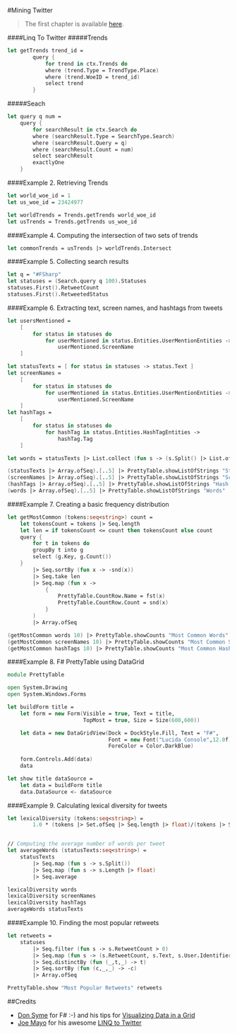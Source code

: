 ﻿#Mining Twitter


>The first chapter is available [here](http://nbviewer.ipython.org/github/ptwobrussell/Mining-the-Social-Web-2nd-Edition/blob/master/ipynb/__Chapter%201%20-%20Mining%20Twitter%20%28Full-Text%20Sampler%29.ipynb).

####Linq To Twitter
#####Trends
```fsharp
let getTrends trend_id = 
        query {
            for trend in ctx.Trends do
            where (trend.Type = TrendType.Place)
            where (trend.WoeID = trend_id)
            select trend
        }
```
#####Seach
```fsharp
let query q num = 
    query {
        for searchResult in ctx.Search do
        where (searchResult.Type = SearchType.Search)
        where (searchResult.Query = q)
        where (searchResult.Count = num)     
        select searchResult    
        exactlyOne        
    }
```


####Example 2. Retrieving Trends
```fsharp
let world_woe_id = 1
let us_woe_id = 23424977  

let worldTrends = Trends.getTrends world_woe_id
let usTrends = Trends.getTrends us_woe_id
```

####Example 4. Computing the intersection of two sets of trends
```fsharp
let commonTrends = usTrends |> worldTrends.Intersect
```

####Example 5. Collecting search results
```fsharp
let q = "#FSharp"
let statuses = (Search.query q 100).Statuses
statuses.First().RetweetCount
statuses.First().RetweetedStatus
```

####Example 6. Extracting text, screen names, and hashtags from tweets
```fsharp
let usersMentioned = 
    [
        for status in statuses do
            for userMentioned in status.Entities.UserMentionEntities ->
                userMentioned.ScreenName
    ]

let statusTexts = [ for status in statuses -> status.Text ]
let screenNames = 
    [
        for status in statuses do
            for userMentioned in status.Entities.UserMentionEntities ->
                userMentioned.ScreenName
    ]
let hashTags = 
    [
        for status in statuses do
            for hashTag in status.Entities.HashTagEntities ->
                hashTag.Tag
    ]

let words = statusTexts |> List.collect (fun s -> (s.Split() |> List.ofArray))

(statusTexts |> Array.ofSeq).[..5] |> PrettyTable.showListOfStrings "Status Texts" 
(screenNames |> Array.ofSeq).[..5] |> PrettyTable.showListOfStrings "Screen Names"
(hashTags |> Array.ofSeq).[..5] |> PrettyTable.showListOfStrings "Hash Tags"
(words |> Array.ofSeq).[..5] |> PrettyTable.showListOfStrings "Words"
```

####Example 7. Creating a basic frequency distribution
```fsharp
let getMostCommon (tokens:seq<string>) count =
    let tokensCount = tokens |> Seq.length
    let len = if tokensCount <= count then tokensCount else count
    query {
        for t in tokens do
        groupBy t into g
        select (g.Key, g.Count())
    }  
        |> Seq.sortBy (fun x -> -snd(x))
        |> Seq.take len
        |> Seq.map (fun x -> 
            { 
                PrettyTable.CountRow.Name = fst(x)
                PrettyTable.CountRow.Count = snd(x)
            }
        )
        |> Array.ofSeq

(getMostCommon words 10) |> PrettyTable.showCounts "Most Common Words"
(getMostCommon screenNames 10) |> PrettyTable.showCounts "Most Common Screen Names"
(getMostCommon hashTags 10) |> PrettyTable.showCounts "Most Common Hash Tags"
```

####Example 8. F# PrettyTable using DataGrid
```fsharp
module PrettyTable

open System.Drawing
open System.Windows.Forms

let buildForm title =
    let form = new Form(Visible = true, Text = title,
                        TopMost = true, Size = Size(600,600))

    let data = new DataGridView(Dock = DockStyle.Fill, Text = "F#",
                                Font = new Font("Lucida Console",12.0f),
                                ForeColor = Color.DarkBlue)
 
    form.Controls.Add(data)
    data

let show title dataSource =
    let data = buildForm title
    data.DataSource <- dataSource
```

####Example 9. Calculating lexical diversity for tweets
```fsharp
let lexicalDiversity (tokens:seq<string>) =
        1.0 * (tokens |> Set.ofSeq |> Seq.length |> float)/(tokens |> Seq.length |>float)


// Computing the average number of words per tweet
let averageWords (statusTexts:seq<string>) =
    statusTexts 
        |> Seq.map (fun s -> s.Split()) 
        |> Seq.map (fun s -> s.Length |> float) 
        |> Seq.average

lexicalDiversity words
lexicalDiversity screenNames
lexicalDiversity hashTags
averageWords statusTexts
```

####Example 10. Finding the most popular retweets
```fsharp
let retweets = 
    statuses         
        |> Seq.filter (fun s -> s.RetweetCount > 0)                                
        |> Seq.map (fun s -> (s.RetweetCount, s.Text, s.User.Identifier.ScreenName))        
        |> Seq.distinctBy (fun (_,t,_) -> t)
        |> Seq.sortBy (fun (c,_,_) -> -c)
        |> Array.ofSeq

PrettyTable.show "Most Popular Retweets" retweets
```

##Credits
* [Don Syme](https://twitter.com/dsyme) for F# :-) and his tips for [Visualizing Data in a Grid](http://blogs.msdn.com/b/dsyme/archive/2010/01/08/f-interactive-tips-and-tricks-visualizing-data-in-a-grid.aspx)
* [Joe Mayo](https://twitter.com/JoeMayo) for his awesome [LINQ to Twitter](https://linqtotwitter.codeplex.com/)



